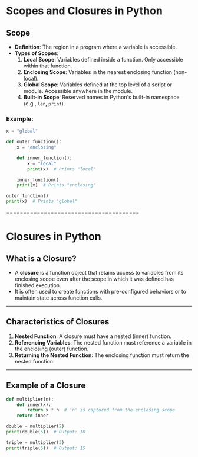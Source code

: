 # Scopes and Closures in Python

## Scope
- **Definition**: The region in a program where a variable is accessible.
- **Types of Scopes**:
  1. **Local Scope**: Variables defined inside a function. Only accessible within that function.
  2. **Enclosing Scope**: Variables in the nearest enclosing function (non-local).
  3. **Global Scope**: Variables defined at the top level of a script or module. Accessible anywhere in the module.
  4. **Built-in Scope**: Reserved names in Python's built-in namespace (e.g., `len`, `print`).

### Example:
```python
x = "global"

def outer_function():
    x = "enclosing"

    def inner_function():
        x = "local"
        print(x)  # Prints "local"

    inner_function()
    print(x)  # Prints "enclosing"

outer_function()
print(x)  # Prints "global"
```
=======================================

# Closures in Python

## What is a Closure?
- A **closure** is a function object that retains access to variables from its enclosing scope even after the scope in which it was defined has finished execution.
- It is often used to create functions with pre-configured behaviors or to maintain state across function calls.

---

## Characteristics of Closures
1. **Nested Function**: A closure must have a nested (inner) function.
2. **Referencing Variables**: The nested function must reference a variable in the enclosing (outer) function.
3. **Returning the Nested Function**: The enclosing function must return the nested function.

---

## Example of a Closure
```python
def multiplier(n):
    def inner(x):
        return x * n  # 'n' is captured from the enclosing scope
    return inner

double = multiplier(2)
print(double(5))  # Output: 10

triple = multiplier(3)
print(triple(5))  # Output: 15
```
